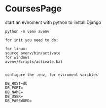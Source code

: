 # CoursesPage

 start an eviroment with python to install Django

    python -m venv avenv

    for init you need to do:
    
    for linux:
    source avenv/bin/activate
    for windows
    avenv/Scripts/activate.bat
    

    configure the .env, for eviroment varibles

    DB_HOST=db
    DB_PORT=
    DB_NAME=
    DB_USER=
    DB_PASSWORD=

